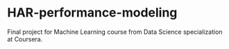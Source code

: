 # HAR-performance-modeling
Final project for Machine Learning course from Data Science specialization at Coursera.
